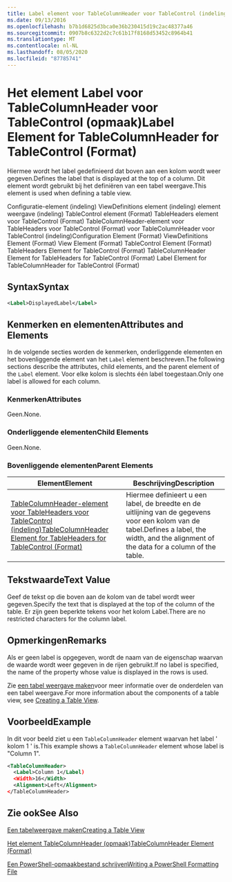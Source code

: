 ```yaml
---
title: Label element voor TableColumnHeader voor TableControl (indeling) | Microsoft Docs
ms.date: 09/13/2016
ms.openlocfilehash: b7b1d6825d3bca0e36b230415d19c2ac48377a46
ms.sourcegitcommit: 0907b8c6322d2c7c61b17f8168d53452c8964b41
ms.translationtype: MT
ms.contentlocale: nl-NL
ms.lasthandoff: 08/05/2020
ms.locfileid: "87785741"
---
```

# <a name="label-element-for-tablecolumnheader-for-tablecontrol-format"></a><span data-ttu-id="0826d-102">Het element Label voor TableColumnHeader voor TableControl (opmaak)</span><span class="sxs-lookup"><span data-stu-id="0826d-102">Label Element for TableColumnHeader for TableControl (Format)</span></span>

<span data-ttu-id="0826d-103">Hiermee wordt het label gedefinieerd dat boven aan een kolom wordt weer gegeven.</span><span class="sxs-lookup"><span data-stu-id="0826d-103">Defines the label that is displayed at the top of a column.</span></span> <span data-ttu-id="0826d-104">Dit element wordt gebruikt bij het definiëren van een tabel weergave.</span><span class="sxs-lookup"><span data-stu-id="0826d-104">This element is used when defining a table view.</span></span>

<span data-ttu-id="0826d-105">Configuratie-element (indeling) ViewDefinitions element (indeling) element weergave (indeling) TableControl element (Format) TableHeaders element voor TableControl (Format) TableColumnHeader-element voor TableHeaders voor TableControl (Format) voor TableColumnHeader voor TableControl (indeling)</span><span class="sxs-lookup"><span data-stu-id="0826d-105">Configuration Element (Format) ViewDefinitions Element (Format) View Element (Format) TableControl Element (Format) TableHeaders Element for TableControl (Format) TableColumnHeader Element for TableHeaders for TableControl (Format) Label Element  for TableColumnHeader for TableControl (Format)</span></span>

## <a name="syntax"></a><span data-ttu-id="0826d-106">Syntax</span><span class="sxs-lookup"><span data-stu-id="0826d-106">Syntax</span></span>

```xml
<Label>DisplayedLabel</Label>

```

## <a name="attributes-and-elements"></a><span data-ttu-id="0826d-107">Kenmerken en elementen</span><span class="sxs-lookup"><span data-stu-id="0826d-107">Attributes and Elements</span></span>

<span data-ttu-id="0826d-108">In de volgende secties worden de kenmerken, onderliggende elementen en het bovenliggende element van het `Label` element beschreven.</span><span class="sxs-lookup"><span data-stu-id="0826d-108">The following sections describe the attributes, child elements, and the parent element of the `Label` element.</span></span> <span data-ttu-id="0826d-109">Voor elke kolom is slechts één label toegestaan.</span><span class="sxs-lookup"><span data-stu-id="0826d-109">Only one label is allowed for each column.</span></span>

### <a name="attributes"></a><span data-ttu-id="0826d-110">Kenmerken</span><span class="sxs-lookup"><span data-stu-id="0826d-110">Attributes</span></span>

<span data-ttu-id="0826d-111">Geen.</span><span class="sxs-lookup"><span data-stu-id="0826d-111">None.</span></span>

### <a name="child-elements"></a><span data-ttu-id="0826d-112">Onderliggende elementen</span><span class="sxs-lookup"><span data-stu-id="0826d-112">Child Elements</span></span>

<span data-ttu-id="0826d-113">Geen.</span><span class="sxs-lookup"><span data-stu-id="0826d-113">None.</span></span>

### <a name="parent-elements"></a><span data-ttu-id="0826d-114">Bovenliggende elementen</span><span class="sxs-lookup"><span data-stu-id="0826d-114">Parent Elements</span></span>

|<span data-ttu-id="0826d-115">Element</span><span class="sxs-lookup"><span data-stu-id="0826d-115">Element</span></span>|<span data-ttu-id="0826d-116">Beschrijving</span><span class="sxs-lookup"><span data-stu-id="0826d-116">Description</span></span>|
|-------------|-----------------|
|[<span data-ttu-id="0826d-117">TableColumnHeader-element voor TableHeaders voor TableControl (indeling)</span><span class="sxs-lookup"><span data-stu-id="0826d-117">TableColumnHeader Element for TableHeaders for TableControl  (Format)</span></span>](./tablecolumnheader-element-format.md)|<span data-ttu-id="0826d-118">Hiermee definieert u een label, de breedte en de uitlijning van de gegevens voor een kolom van de tabel.</span><span class="sxs-lookup"><span data-stu-id="0826d-118">Defines a label, the width, and the alignment of the data for a column of the table.</span></span>|

## <a name="text-value"></a><span data-ttu-id="0826d-119">Tekstwaarde</span><span class="sxs-lookup"><span data-stu-id="0826d-119">Text Value</span></span>

<span data-ttu-id="0826d-120">Geef de tekst op die boven aan de kolom van de tabel wordt weer gegeven.</span><span class="sxs-lookup"><span data-stu-id="0826d-120">Specify the text that is displayed at the top of the column of the table.</span></span> <span data-ttu-id="0826d-121">Er zijn geen beperkte tekens voor het kolom Label.</span><span class="sxs-lookup"><span data-stu-id="0826d-121">There are no restricted characters for the column label.</span></span>

## <a name="remarks"></a><span data-ttu-id="0826d-122">Opmerkingen</span><span class="sxs-lookup"><span data-stu-id="0826d-122">Remarks</span></span>

<span data-ttu-id="0826d-123">Als er geen label is opgegeven, wordt de naam van de eigenschap waarvan de waarde wordt weer gegeven in de rijen gebruikt.</span><span class="sxs-lookup"><span data-stu-id="0826d-123">If no label is specified, the name of the property whose value is displayed in the rows is used.</span></span>

<span data-ttu-id="0826d-124">Zie [een tabel weergave maken](./creating-a-table-view.md)voor meer informatie over de onderdelen van een tabel weergave.</span><span class="sxs-lookup"><span data-stu-id="0826d-124">For more information about the components of a table view, see [Creating a Table View](./creating-a-table-view.md).</span></span>

## <a name="example"></a><span data-ttu-id="0826d-125">Voorbeeld</span><span class="sxs-lookup"><span data-stu-id="0826d-125">Example</span></span>

<span data-ttu-id="0826d-126">In dit voor beeld ziet u een `TableColumnHeader` element waarvan het label ' kolom 1 ' is.</span><span class="sxs-lookup"><span data-stu-id="0826d-126">This example shows a `TableColumnHeader` element whose label is "Column 1".</span></span>

```xml
<TableColumnHeader>
  <Label>Column 1</Label)
  <Width>16</Width>
  <Alignment>Left</Alignment>
</TableColumnHeader>
```

## <a name="see-also"></a><span data-ttu-id="0826d-127">Zie ook</span><span class="sxs-lookup"><span data-stu-id="0826d-127">See Also</span></span>

[<span data-ttu-id="0826d-128">Een tabelweergave maken</span><span class="sxs-lookup"><span data-stu-id="0826d-128">Creating a Table View</span></span>](./creating-a-table-view.md)

[<span data-ttu-id="0826d-129">Het element TableColumnHeader (opmaak)</span><span class="sxs-lookup"><span data-stu-id="0826d-129">TableColumnHeader Element (Format)</span></span>](./tablecolumnheader-element-format.md)

[<span data-ttu-id="0826d-130">Een PowerShell-opmaakbestand schrijven</span><span class="sxs-lookup"><span data-stu-id="0826d-130">Writing a PowerShell Formatting File</span></span>](./writing-a-powershell-formatting-file.md)
